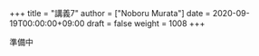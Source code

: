 +++
title = "講義7"
author = ["Noboru Murata"]
date = 2020-09-19T00:00:00+09:00
draft = false
weight = 1008
+++

準備中